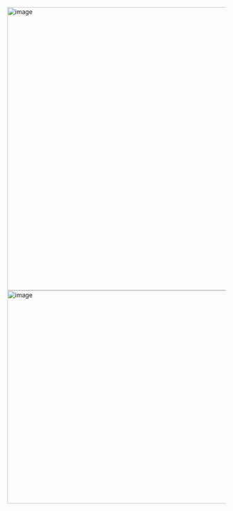 <img width="818" height="651" alt="image" src="https://github.com/user-attachments/assets/6cce20d3-3abb-4854-80a2-beacc96147db" />


<img width="723" height="490" alt="image" src="https://github.com/user-attachments/assets/473595dc-e882-4c00-be47-695cd55803ee" />

